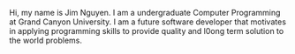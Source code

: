 Hi, my name is Jim Nguyen. I am a undergraduate Computer Programming at Grand Canyon University. I am a future software developer that motivates in applying programming skills to provide quality and l0ong term solution to the world problems. 
